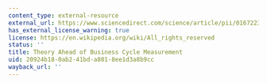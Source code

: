 ```yaml
---
content_type: external-resource
external_url: https://www.sciencedirect.com/science/article/pii/0167223186900357
has_external_license_warning: true
license: https://en.wikipedia.org/wiki/All_rights_reserved
status: ''
title: Theory Ahead of Business Cycle Measurement
uid: 20924b18-0ab2-41bd-a801-8ee1d3a8b9cc
wayback_url: ''
---
```

